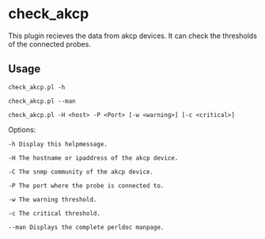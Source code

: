 # check\_akcp

This plugin recieves the data from akcp devices. It can check the thresholds of the connected probes.

## Usage

    check_akcp.pl -h
        
    check_akcp.pl --man
       
    check_akcp.pl -H <host> -P <Port> [-w <warning>] [-c <critical>]

Options:

```
-h Display this helpmessage.

-H The hostname or ipaddress of the akcp device.

-C The snmp community of the akcp device.

-P The port where the probe is connected to.

-w The warning threshold.

-c The critical threshold.

--man Displays the complete perldoc manpage.
```
